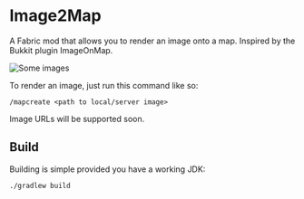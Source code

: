 # Image2Map

A Fabric mod that allows you to render an image onto a map. Inspired by the Bukkit plugin ImageOnMap.

![Some images](https://raw.githubusercontent.com/TheEssem/Image2Map/master/images.png)

To render an image, just run this command like so:
```
/mapcreate <path to local/server image>
```
Image URLs will be supported soon.

## Build

Building is simple provided you have a working JDK:
```
./gradlew build
```